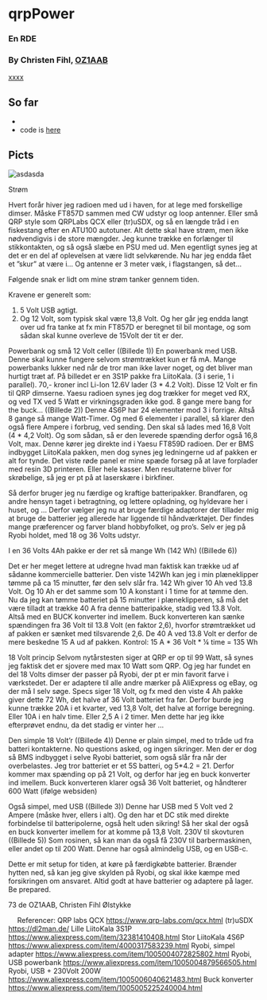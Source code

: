 # qrpPower
### En RDE
### By Christen Fihl, [OZ1AAB](https://www.fihl.net/oz1aab/)

[xxxx](/qrpPower/)

## So far
* 
*  code is [here](https://github.com/Fihl/xxxxxxxxx)

## Picts
![asdasda](https://www.fihl.net/qrpPower/picts/xxx.png)



Strøm

Hvert forår hiver jeg radioen med ud i haven, for at lege med forskellige dimser. 
Måske FT857D sammen med CW udstyr og loop antenner. 
Eller små QRP style som QRPLabs QCX eller (tr)uSDX, og så en længde tråd i en fiskestang efter en ATU100 autotuner. 
Alt dette skal have strøm, men ikke nødvendigvis i de store mængder. 
Jeg kunne trække en forlænger til stikkontakten, og så også slæbe en PSU med ud. Men egentligt synes jeg at det er en del af oplevelsen at være lidt selvkørende. 
Nu har jeg endda fået et ”skur” at være i…  Og antenne er 3 meter væk, i flagstangen, så det…
 

Følgende snak er lidt om mine strøm tanker gennem tiden. 

Kravene er generelt som: 
1) 5 Volt USB agtigt. 
2) Og 12 Volt, som typisk skal være 13,8 Volt. Og her går jeg endda langt over ud fra tanke at fx min FT857D er beregnet til bil montage, og som sådan skal kunne overleve de 15Volt der tit er der. 

Powerbank og små 12 Volt celler
  ((Billede 1))
En powerbank med USB. Denne skal kunne fungere selvom strømtrækket kun er få mA. Mange powerbanks lukker ned når de tror man ikke laver noget, og det bliver man hurtigt træt af. 
På billedet er en 3S1P pakke fra LiitoKala. (3 i serie, 1 i parallel). 70,- kroner incl Li-Ion 12.6V lader (3 * 4.2 Volt). 
Disse 12 Volt er fin til QRP dimserne. Yaesu radioen synes jeg dog trækker for meget ved RX, og ved TX ved 5 Watt er virkningsgraden ikke god. 
8 gange mere bang for the buck…
   ((Billede 2))
Denne 4S6P har 24 elementer mod 3 i forrige. Altså 8 gange så mange Watt-Timer. 
Og med 6 elementer i parallel, så klarer den også flere Ampere i forbrug, ved sending. 
Den skal så lades med 16,8 Volt (4 * 4,2 Volt). 
Og som sådan, så er den leverede spænding derfor også 16,8 Volt, max. 
Denne kører jeg direkte ind i Yaesu FT859D radioen. 
Der er BMS indbygget  LiitoKala pakken, men dog synes jeg ledningerne ud af pakken er alt for tynde. 
Det viste røde panel er mine spæde forsøg på at lave forplader med resin 3D printeren. Eller hele kasser. Men resultaterne bliver for skrøbelige, så jeg er pt på at laserskære i birkfiner. 

Så derfor bruger jeg nu færdige og kraftige batteripakker.
Brandfaren, og andre hensyn taget i betragtning, og lettere opladning, og hyldevare her i huset, og …
Derfor vælger jeg nu at bruge færdige adaptorer der tillader mig at bruge de batterier jeg allerede har liggende til håndværktøjet. Der findes mange præferencer og farver bland hobbyfolket, og pro’s. Selv er jeg på Ryobi holdet, med 18 og 36 Volts udstyr. 

I en 36 Volts 4Ah pakke er der ret så mange Wh (142 Wh)
  ((Billede 6))

Det er her meget lettere at udregne hvad man faktisk kan trække ud af sådanne kommercielle batterier. Den viste 142Wh kan jeg i min plæneklipper tømme på ca 15 minutter, før den selv slår fra. 
142 Wh giver 10 Ah ved 13.8 Volt. 
Og 10 Ah er det samme som 10 A konstant i 1 time for at tømme den. 
Nu da jeg kan tømme batteriet på 15 minutter i plæneklipperen, så må det være tilladt at trække 40 A fra denne batteripakke, stadig ved 13.8 Volt. 
Altså med en BUCK konverter ind imellem. Buck konverteren kan sænke spændingen fra 36 Volt til 13.8 Volt (en faktor 2,6), hvorfor strømtrækket ud af pakken er sænket med tilsvarende 2,6. De 40 A ved 13.8 Volt er derfor de mere beskedne 15 A ud af pakken. 
Kontrol: 15 A * 36 Volt * ¼ time = 135 Wh

18 Volt princip
Selvom nytårstesten siger at QRP er op til 99 Watt, så synes jeg faktisk det er sjovere med max 10 Watt som QRP. 
Og jeg har fundet en del 18 Volts dimser der passer på Ryobi, der pt er min favorit farve i værkstedet. 
Der er adaptere til alle andre mærker på AliExpress og eBay, og der må I selv søge.
Specs siger 18 Volt, og fx med den viste 4 Ah pakke giver dette 72 Wh, det halve af 36 Volt batteriet fra før. 
Derfor burde jeg kunne trække 20A i et kvarter, ved 13,8 Volt, det halve at forrige beregning. 
Eller 10A i en halv time. Eller 2,5 A i 2 timer. 
Men dette har jeg ikke efterprøvet endnu, da det stadig er vinter her …

Den simple 18 Volt’r
  ((Billede 4))
Denne er plain simpel, med to tråde ud fra batteri kontakterne. No questions asked, og ingen sikringer. Men der er dog så BMS indbygget i selve Ryobi batteriet, som også slår fra når der overbelastes. 
Jeg tror batteriet er et 5S batteri, og 5*4.2 = 21. Derfor kommer max spænding op på 21 Volt, og derfor har jeg en buck konverter ind imellem. 
Buck konverteren klarer også 36 Volt batteriet, og håndterer 600 Watt (ifølge websiden) 

Også simpel, med USB
  ((Billede 3))
Denne har USB med 5 Volt ved 2 Ampere (måske hver, ellers i alt). Og den har et DC stik med direkte forbindelse til batteripolerne, også helt uden sikring! 
Så her skal der også en buck konverter imellem for at komme på 13,8 Volt. 
230V til skovturen
  ((Billede 5))
Som rosinen, så kan man da også få 230V til barbermaskinen, eller andet op til 200 Watt. Denne har også almindelig USB, og en USB-c. 

Dette er mit setup for tiden, at køre på færdigkøbte batterier. 
Brænder hytten ned, så kan jeg give skylden på Ryobi, og skal ikke kæmpe med forsikringen om ansvaret. 
Altid godt at have batterier og adaptere på lager. Be prepared.

73 de OZ1AAB, 
Christen Fihl 
Ølstykke

 
Referencer:
QRP labs QCX	https://www.qrp-labs.com/qcx.html
(tr)uSDX	https://dl2man.de/
Lille LiitoKala 3S1P	https://www.aliexpress.com/item/32381410408.html
Stor LiitoKala 4S6P	https://www.aliexpress.com/item/4000317583239.html
Ryobi, simpel adapter	https://www.aliexpress.com/item/1005004072825802.html
Ryobi, USB powerbank	https://www.aliexpress.com/item/1005004879566505.html
Ryobi, USB + 230Volt 200W	https://www.aliexpress.com/item/1005006040621483.html
Buck konverter	https://www.aliexpress.com/item/1005005225240004.html

